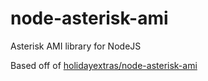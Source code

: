 node-asterisk-ami
=================

Asterisk AMI library for NodeJS

Based off of [holidayextras/node-asterisk-ami](https://github.com/holidayextras/node-asterisk-ami)

